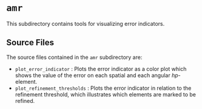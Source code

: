 `amr`
================================================================================

This subdirectory contains tools for visualizing error indicators.

Source Files
--------------------------------------------------------------------------------

The source files contained in the `amr` subdirectory are:

- `plot_error_indicator` : Plots the error indicator as a color plot which shows the value of the error on each spatial and each angular *hp*-element.
- `plot_refinement_thresholds` : Plots the error indicator in relation to the refinement threshold, which illustrates which elements are marked to be refined.